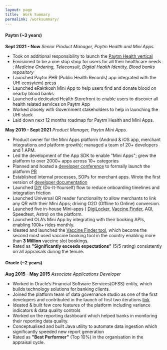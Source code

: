 ```yaml
---
layout: page
title:  Work Summary
permalink: /worksummary/
---
```


#### Paytm (~3 years) ####

 **Sept 2021 - Now**
 *Senior Product Manager, Paytm Health and Mini Apps.*

-   Took on additional responsibility to launch the [Paytm Health vertical](https://twitter.com/Paytm/status/1479712862746517506)
-   Envisioned to be a one stop shop for users for all their healthcare needs : _Medicine Ordering, Teleconsult, Digital Health Identity, Blood banks repository_
-   Launched Paytm PHR (Public Health Records) app integrated with the UHI ecosytem) [press](https://www.livemint.com/technology/paytm-users-can-now-create-their-health-id-know-its-benefits-11640596211499.html)
-   Launched eRaktkosh Mini App to help users find and donate blood on nearby blood banks
-   Launched a dedicated Health Storefront to enable users to discover all health related services on Paytm App
-   Worked closely with Government stakeholders to help in launching the UHI stack
-   Laid down next 12 months roadmap for Paytm Health and Mini Apps.

**May 2019 - Sept 2021** *Product Manager, Paytm Mini Apps.*

-   Product owner for the Mini Apps platform (Android & iOS app, merchant integrations and platform growth); managed a team of 20+ developers and 1 APM.
-   Led the development of the App SDK to enable "Mini Apps"; grew the platform to over 2000+ apps across 10+ categories
-   Planned and hosted a [developer conference](https://www.youtube.com/watch?v=nuK7Ct59Vyk&t=3162s) to formally launch the platform [PR](https://www.livemint.com/technology/apps/paytm-announces-mini-apps-developers-conference-on-8-october-11601965880559.html)
-   Established internal processes, SOPs for merchant apps. Wrote the first version of [developer documentation](https://business.paytm.com/docs/miniprograms/overview/)
-   Launched [DIY](https://www.youtube.com/watch?v=W0qN81dujfs) (Do-It-Yourself) flow to reduce onboarding timelines and integration friction
-   Launched Universal QR reader functionality to allow merchants to link any QR with their Mini Apps; driving O2O (Offline to Online) conversion.
-   Launched five in-house Mini-apps ( [DigiLocker](https://www.hindustantimes.com/business/paytm-integrates-digilocker-brings-access-to-documents-on-its-app-101634105338544.html), [Vaccine Finder](https://www.livemint.com/technology/apps/want-to-book-covid-19-vaccination-slots-on-paytm-here-s-how-11624093960278.html), AQI, Speedtest, Astro) on the platform.
-   Launched OLA’s Mini App by integrating with their booking APIs, enabling 100k+ rides monthly.
-   Ideated and launched the [Vaccine Finder tool](https://product-noob.github.io/Journey-to-create-the-Covid-Slot-Finder-Tool/), which become the second most used vaccine booking tool in the country enabling more than **3 Million** vaccine slot bookings.
-   Rated as **"Significantly exceeds expectations"** (5/5 rating) consistently on all appraisals during the tenure.

#### Oracle (~2 years) ####

**Aug 2015 - May 2015** *Associate Applications Developer*

-   Worked in Oracle’s Financial Software Services(OFSS) entity, which builds technology solutions for banking clients.
-   Joined the platform team of data governance studio as one of the first developers and contributed in the launch of first two iterations [link](https://www.oracle.com/a/ocom/docs/industries/financial-services/ds-ofs-dgrr-3714726.pdf)
-   Ideated & built few core features of the platform including variance indicators & data quality controls
-   Worked on the reporting dashboard which helped banks in monitoring their reporting data quality.
-   Conceptualised and built Java utility to automate data ingestion which significantly speeded new report generation
-   Rated as **"Best Performer"** (Top 10%) in the organisation in the appraisal cycle.
